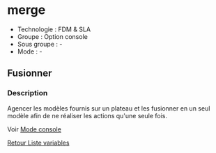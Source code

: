# merge

* Technologie : FDM & SLA
* Groupe : Option console
* Sous groupe : -
* Mode : - 

## Fusionner

### Description

Agencer les modèles fournis sur un plateau et les fusionner en un seul modèle afin de ne réaliser les actions qu'une seule fois.

Voir [Mode console](../console/mode_console.md#options-de-transformation)

[Retour Liste variables](variable_list.md)
